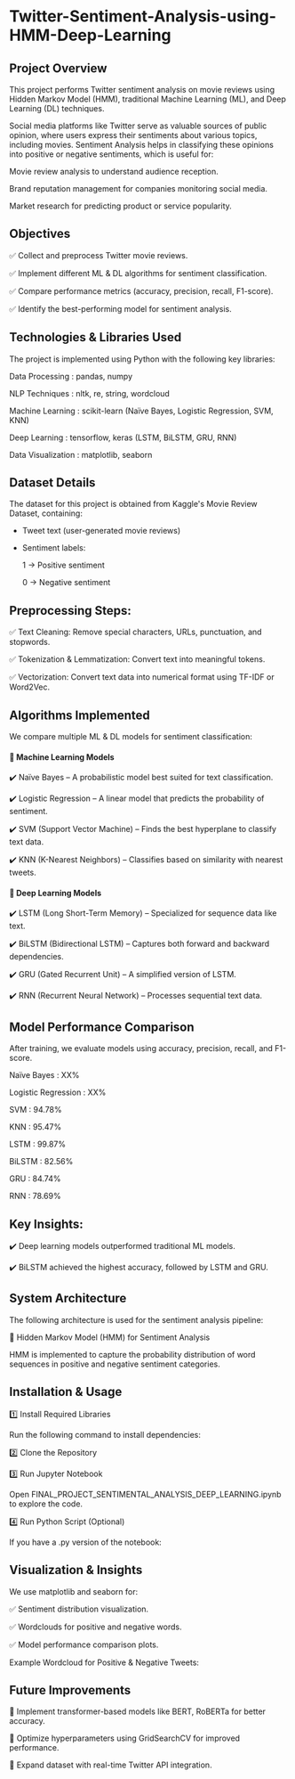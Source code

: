 # Twitter-Sentiment-Analysis-using-HMM-Deep-Learning

## Project Overview

This project performs Twitter sentiment analysis on movie reviews using Hidden Markov Model (HMM), traditional Machine Learning (ML), and Deep Learning (DL) techniques.

Social media platforms like Twitter serve as valuable sources of public opinion, where users express their sentiments about various topics, including movies. Sentiment Analysis helps in classifying these opinions into positive or negative sentiments, which is useful for:

Movie review analysis to understand audience reception.

Brand reputation management for companies monitoring social media.

Market research for predicting product or service popularity.

##  Objectives

✅ Collect and preprocess Twitter movie reviews.

✅ Implement different ML & DL algorithms for sentiment classification.

✅ Compare performance metrics (accuracy, precision, recall, F1-score).

✅ Identify the best-performing model for sentiment analysis.

## Technologies & Libraries Used

The project is implemented using Python with the following key libraries:

Data Processing : pandas, numpy

NLP Techniques : nltk, re, string, wordcloud

Machine Learning : scikit-learn (Naïve Bayes, Logistic Regression, SVM, KNN)

Deep Learning : tensorflow, keras (LSTM, BiLSTM, GRU, RNN)

Data Visualization : matplotlib, seaborn

## Dataset Details

The dataset for this project is obtained from Kaggle's Movie Review Dataset, containing:

* Tweet text (user-generated movie reviews)

* Sentiment labels:

  1 → Positive sentiment

  0 → Negative sentiment

## Preprocessing Steps:

✅ Text Cleaning: Remove special characters, URLs, punctuation, and stopwords.

✅ Tokenization & Lemmatization: Convert text into meaningful tokens.

✅ Vectorization: Convert text data into numerical format using TF-IDF or Word2Vec.

## Algorithms Implemented

We compare multiple ML & DL models for sentiment classification:

#### 🔹 Machine Learning Models

✔️ Naïve Bayes – A probabilistic model best suited for text classification.

✔️ Logistic Regression – A linear model that predicts the probability of sentiment.

✔️ SVM (Support Vector Machine) – Finds the best hyperplane to classify text data.

✔️ KNN (K-Nearest Neighbors) – Classifies based on similarity with nearest tweets.

#### 🔹 Deep Learning Models

✔️ LSTM (Long Short-Term Memory) – Specialized for sequence data like text.

✔️ BiLSTM (Bidirectional LSTM) – Captures both forward and backward dependencies.

✔️ GRU (Gated Recurrent Unit) – A simplified version of LSTM.
            
✔️ RNN (Recurrent Neural Network) – Processes sequential text data.

 ## Model Performance Comparison

After training, we evaluate models using accuracy, precision, recall, and F1-score.

Naïve Bayes : XX%

Logistic Regression : XX%

SVM : 94.78%

KNN : 95.47%

LSTM : 99.87%

BiLSTM : 82.56%

GRU : 84.74%

RNN : 78.69%

## Key Insights:

✔️ Deep learning models outperformed traditional ML models.

✔️ BiLSTM achieved the highest accuracy, followed by LSTM and GRU.

## System Architecture

The following architecture is used for the sentiment analysis pipeline:

🔹 Hidden Markov Model (HMM) for Sentiment Analysis

HMM is implemented to capture the probability distribution of word sequences in positive and negative sentiment categories.

## Installation & Usage

1️⃣ Install Required Libraries

Run the following command to install dependencies:

2️⃣ Clone the Repository

3️⃣ Run Jupyter Notebook

Open FINAL_PROJECT_SENTIMENTAL_ANALYSIS_DEEP_LEARNING.ipynb to explore the code.

4️⃣ Run Python Script (Optional)

If you have a .py version of the notebook:

## Visualization & Insights

We use matplotlib and seaborn for:

✅ Sentiment distribution visualization.

✅ Wordclouds for positive and negative words.

✅ Model performance comparison plots.

Example Wordcloud for Positive & Negative Tweets:


## Future Improvements

🔹 Implement transformer-based models like BERT, RoBERTa for better accuracy.

🔹 Optimize hyperparameters using GridSearchCV for improved performance.

🔹 Expand dataset with real-time Twitter API integration.
